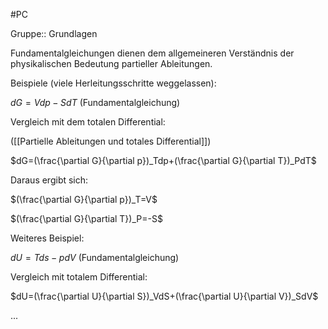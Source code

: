 #PC 

Gruppe:: Grundlagen

Fundamentalgleichungen dienen dem allgemeineren Verständnis der physikalischen Bedeutung partieller Ableitungen.

Beispiele (viele Herleitungsschritte weggelassen):

$dG=Vdp-SdT$ (Fundamentalgleichung)

Vergleich mit dem totalen Differential:

([[Partielle Ableitungen und totales Differential]])

$dG=(\frac{\partial G}{\partial p})_Tdp+(\frac{\partial G}{\partial T})_PdT$

Daraus ergibt sich:

$(\frac{\partial G}{\partial p})_T=V$

$(\frac{\partial G}{\partial T})_P=-S$

Weiteres Beispiel:

$dU=Tds-pdV$ (Fundamentalgleichung)

Vergleich mit totalem Differential:

$dU=(\frac{\partial U}{\partial S})_VdS+(\frac{\partial U}{\partial V})_SdV$

...



